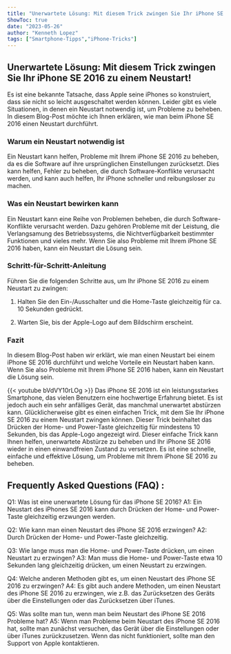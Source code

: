 ```yaml
---
title: "Unerwartete Lösung: Mit diesem Trick zwingen Sie Ihr iPhone SE 2016 zu einem Neustart!"
ShowToc: true 
date: "2023-05-26"
author: "Kenneth Lopez" 
tags: ["Smartphone-Tipps","iPhone-Tricks"]
---
```

## Unerwartete Lösung: Mit diesem Trick zwingen Sie Ihr iPhone SE 2016 zu einem Neustart!

Es ist eine bekannte Tatsache, dass Apple seine iPhones so konstruiert, dass sie nicht so leicht ausgeschaltet werden können. Leider gibt es viele Situationen, in denen ein Neustart notwendig ist, um Probleme zu beheben. In diesem Blog-Post möchte ich Ihnen erklären, wie man beim iPhone SE 2016 einen Neustart durchführt.

### Warum ein Neustart notwendig ist

Ein Neustart kann helfen, Probleme mit Ihrem iPhone SE 2016 zu beheben, da es die Software auf ihre ursprünglichen Einstellungen zurücksetzt. Dies kann helfen, Fehler zu beheben, die durch Software-Konflikte verursacht werden, und kann auch helfen, Ihr iPhone schneller und reibungsloser zu machen.

### Was ein Neustart bewirken kann

Ein Neustart kann eine Reihe von Problemen beheben, die durch Software-Konflikte verursacht werden. Dazu gehören Probleme mit der Leistung, die Verlangsamung des Betriebssystems, die Nichtverfügbarkeit bestimmter Funktionen und vieles mehr. Wenn Sie also Probleme mit Ihrem iPhone SE 2016 haben, kann ein Neustart die Lösung sein.

### Schritt-für-Schritt-Anleitung

Führen Sie die folgenden Schritte aus, um Ihr iPhone SE 2016 zu einem Neustart zu zwingen:

1. Halten Sie den Ein-/Ausschalter und die Home-Taste gleichzeitig für ca. 10 Sekunden gedrückt.

2. Warten Sie, bis der Apple-Logo auf dem Bildschirm erscheint.

### Fazit

In diesem Blog-Post haben wir erklärt, wie man einen Neustart bei einem iPhone SE 2016 durchführt und welche Vorteile ein Neustart haben kann. Wenn Sie also Probleme mit Ihrem iPhone SE 2016 haben, kann ein Neustart die Lösung sein.

{{< youtube bVdVY10rLOg >}} 
Das iPhone SE 2016 ist ein leistungsstarkes Smartphone, das vielen Benutzern eine hochwertige Erfahrung bietet. Es ist jedoch auch ein sehr anfälliges Gerät, das manchmal unerwartet abstürzen kann. Glücklicherweise gibt es einen einfachen Trick, mit dem Sie Ihr iPhone SE 2016 zu einem Neustart zwingen können. Dieser Trick beinhaltet das Drücken der Home- und Power-Taste gleichzeitig für mindestens 10 Sekunden, bis das Apple-Logo angezeigt wird. Dieser einfache Trick kann Ihnen helfen, unerwartete Abstürze zu beheben und Ihr iPhone SE 2016 wieder in einen einwandfreien Zustand zu versetzen. Es ist eine schnelle, einfache und effektive Lösung, um Probleme mit Ihrem iPhone SE 2016 zu beheben.

## Frequently Asked Questions (FAQ) :
Q1: Was ist eine unerwartete Lösung für das iPhone SE 2016?
A1: Ein Neustart des iPhones SE 2016 kann durch Drücken der Home- und Power-Taste gleichzeitig erzwungen werden.

Q2: Wie kann man einen Neustart des iPhone SE 2016 erzwingen?
A2: Durch Drücken der Home- und Power-Taste gleichzeitig.

Q3: Wie lange muss man die Home- und Power-Taste drücken, um einen Neustart zu erzwingen?
A3: Man muss die Home- und Power-Taste etwa 10 Sekunden lang gleichzeitig drücken, um einen Neustart zu erzwingen.

Q4: Welche anderen Methoden gibt es, um einen Neustart des iPhone SE 2016 zu erzwingen?
A4: Es gibt auch andere Methoden, um einen Neustart des iPhone SE 2016 zu erzwingen, wie z.B. das Zurücksetzen des Geräts über die Einstellungen oder das Zurücksetzen über iTunes.

Q5: Was sollte man tun, wenn man beim Neustart des iPhone SE 2016 Probleme hat?
A5: Wenn man Probleme beim Neustart des iPhone SE 2016 hat, sollte man zunächst versuchen, das Gerät über die Einstellungen oder über iTunes zurückzusetzen. Wenn das nicht funktioniert, sollte man den Support von Apple kontaktieren.



